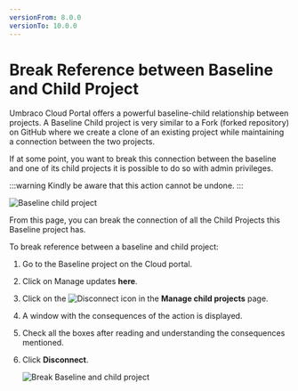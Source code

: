 ```yaml
---
versionFrom: 8.0.0
versionTo: 10.0.0
---
```


# Break Reference between Baseline and Child Project

Umbraco Cloud Portal offers a powerful baseline-child relationship between projects. A Baseline Child project is very similar to a Fork (forked repository) on GitHub where we create a clone of an existing project while maintaining a connection between the two projects.

If at some point, you want to break this connection between the baseline and one of its child projects it is possible to do so with admin privileges.

:::warning
Kindly be aware that this action cannot be undone.
:::

![Baseline child project](images/Baseline-child-project.png)

From this page, you can break the connection of all the Child Projects this Baseline project has.

To break reference between a baseline and child project:

1. Go to the Baseline project on the Cloud portal.
2. Click on Manage updates **here**.
3. Click on the ![Disconnect](images/disconnect-icon.png) icon in the **Manage child projects** page.
4. A window with the consequences of the action is displayed.
5. Check all the boxes after reading and understanding the consequences mentioned.
6. Click **Disconnect**.

    ![Break Baseline and child project](images/Break-baseline.gif)
